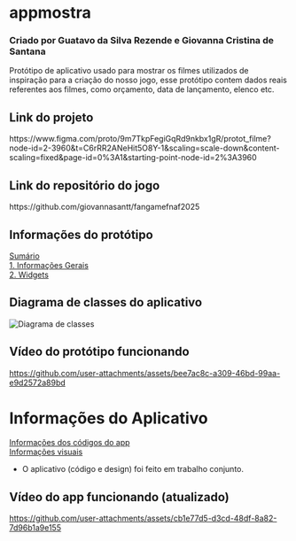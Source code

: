 # appmostra
### Criado por Guatavo da Silva Rezende e Giovanna Cristina de Santana
<p>Protótipo de aplicativo usado para mostrar os filmes utilizados de inspiração para a criação do nosso jogo, esse protótipo contem dados reais referentes aos filmes, como orçamento, data de lançamento, elenco etc.</p>

## Link do projeto
<p>https://www.figma.com/proto/9m7TkpFegiGqRd9nkbx1gR/protot_filme?node-id=2-3960&t=C6rRR2ANeHit5O8Y-1&scaling=scale-down&content-scaling=fixed&page-id=0%3A1&starting-point-node-id=2%3A3960</p>

## Link do repositório do jogo
<p>https://github.com/giovannasantt/fangamefnaf2025</p>


## Informações do protótipo
[Sumário](https://github.com/giovannasantt/appAmostra/wiki)<br>
[1. Informações Gerais](https://github.com/giovannasantt/appAmostra/wiki/Informações-Gerais)<br>
[2. Widgets](https://github.com/giovannasantt/appAmostra/wiki/Widgets)<br>

## Diagrama de classes do aplicativo
![Diagrama de classes](https://github.com/user-attachments/assets/d207ee21-bbaa-4c39-b176-ec61b54d1c1e)


## Vídeo do protótipo funcionando



https://github.com/user-attachments/assets/bee7ac8c-a309-46bd-99aa-e9d2572a89bd

# Informações do Aplicativo
[Informações dos códigos do app](https://github.com/giovannasantt/appmostra/wiki/Descri%C3%A7%C3%A3o-do-aplicativo-(c%C3%B3digos))<br>
[Informações visuais](https://github.com/giovannasantt/appmostra/wiki/Descri%C3%A7%C3%A3o-do-aplicativo-(visual))




- O aplicativo (código e design) foi feito em trabalho conjunto.




## Vídeo do app funcionando (atualizado)



https://github.com/user-attachments/assets/cb1e77d5-d3cd-48df-8a82-7d96b1a9e155



